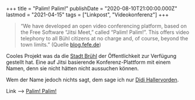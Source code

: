 +++
title = "Palim! Palim!"
publishDate = "2020-08-10T21:00:00.000Z"
lastmod  = "2021-04-15"
tags = ["Linkpost", "Videokonferenz"]
+++

> “We have developed an open video conferencing platform, based on the Free Software “Jitsi Meet,” called “Palim! Palim!”. This offers video telephony to all Bühl citizens at no charge and, of course, beyond the town limits.” (Quelle [blog.fefe.de](https://fsfe.org/news/2020/news-20200630-01.html))

Cooles Projekt was da die [Stadt Brühl](https://www.buehl.de/digitalisierung/palim-palim) der Öffentlichkeit zur Verfügung gestellt hat. Eine auf Jitsi basierende Konferenz-Plattform mit einem Namen, denn sie nicht hätten nicht aussuchen können.

Wem der Name jedoch nichts sagt, dem sage ich nur [Didi Hallervorden](https://www.hooktube.com/watch?v=iZNOk7upy7A).

Link --> [Palim! Palim!](https://konferenz.buehl.digital/)